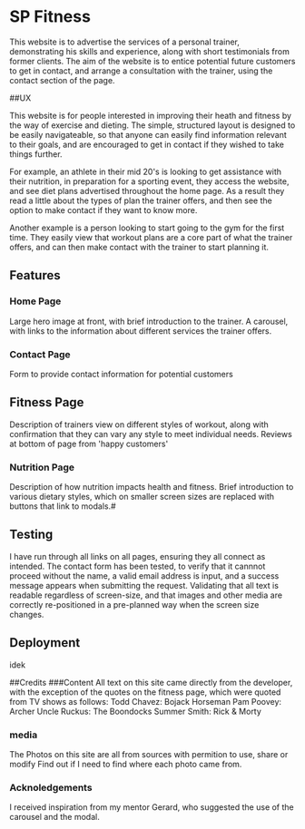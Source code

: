 # SP Fitness

This website is to advertise the services of a personal trainer, demonstrating his skills and experience, along with short testimonials from former clients.
The aim of the website is to entice potential future customers to get in contact, and arrange a consultation with the trainer, using the contact section of the page.

##UX

This website is for people interested in improving their heath and fitness by the way of exercise and dieting.
The simple, structured layout is designed to be easily navigateable, so that anyone can easily find information relevant to their goals, and are encouraged to get in contact if they wished to take things further.

For example, an athlete in their mid 20's is looking to get assistance with their nutrition, in preparation for a sporting event, they access the website, and see diet plans advertised throughout the home page.
As a result they read a little about the types of plan the trainer offers, and then see the option to make contact if they want to know more.

Another example is a person looking to start going to the gym for the first time. They easily view that workout plans are a core part of what the trainer offers, and can then make contact with the trainer to start planning it.

## Features

### Home Page 
Large hero image at front, with brief introduction to the trainer.
A carousel, with links to the information about different services the trainer offers.

### Contact Page
Form to provide contact information for potential customers

## Fitness Page
Description of trainers view on different styles of workout, along with confirmation that they can vary any style to meet individual needs.
Reviews at bottom of page from 'happy customers'

### Nutrition Page
Description of how nutrition impacts health and fitness.
Brief introduction to various dietary styles, which on smaller screen sizes are replaced with buttons that link to modals.#

## Testing
I have run through all links on all pages, ensuring they all connect as intended.
The contact form has been tested, to verify that it cannnot proceed without the name, a valid email address is input, and a success message appears when submitting the request.
Validating that all text is readable regardless of screen-size, and that images and other media are correctly re-positioned in a pre-planned way when the screen size changes.

## Deployment
idek

##Credits
###Content
All text on this site came directly from the developer, with the exception of the quotes on the fitness page, which were quoted from TV shows as follows:
Todd Chavez: Bojack Horseman
Pam Poovey: Archer
Uncle Ruckus: The Boondocks
Summer Smith: Rick & Morty

### media
The Photos on this site are all from sources with permition to use, share or modify
Find out if I need to find where each photo came from.

### Acknoledgements
I received inspiration from my mentor Gerard, who suggested the use of the carousel and the modal.
